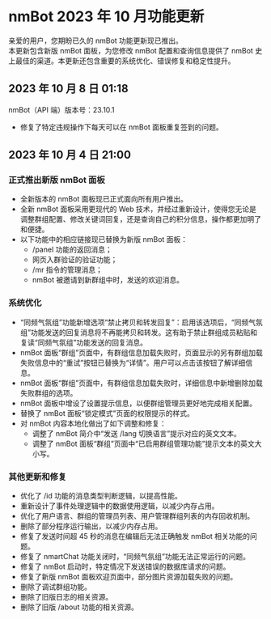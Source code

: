# nmBot 2023 年 10 月功能更新

亲爱的用户，您期盼已久的 nmBot 功能更新现已推出。  
本更新包含新版 nmBot 面板，为您修改 nmBot 配置和查询信息提供了 nmBot 史上最佳的渠道。本更新还包含重要的系统优化、错误修复和稳定性提升。

## 2023 年 10 月 8 日 01:18
nmBot（API 端）版本号：23.10.1

- 修复了特定违规操作下每天可以在 nmBot 面板重复签到的问题。

## 2023 年 10 月 4 日 21:00
### 正式推出新版 nmBot 面板
- 全新版本的 nmBot 面板现已正式面向所有用户推出。
- 全新 nmBot 面板采用更现代的 Web 技术，并经过重新设计，使得您无论是调整群组配置、修改关键词回复，还是查询自己的积分信息，操作都更加明了和便捷。
- 以下功能中的相应链接现已替换为新版 nmBot 面板：
    - /panel 功能的返回消息；
    - 网页入群验证的验证功能；
    - /mr 指令的管理消息；
    - nmBot 被邀请到新群组中时，发送的欢迎消息。

### 系统优化
- “同频气氛组”功能新增选项“禁止拷贝和转发回复”：启用该选项后，“同频气氛组”功能发送的回复消息将不再能拷贝和转发。这有助于禁止群组成员粘贴和复读“同频气氛组”功能发送的回复消息。
- nmBot 面板“群组”页面中，有群组信息加载失败时，页面显示的另有群组加载失败信息中的“重试”按钮已替换为“详情”。用户可以点击该按钮了解详细信息。
- nmBot 面板“群组”页面中，有群组信息加载失败时，详细信息中新增删除加载失败群组的选项。
- nmBot 面板中增设了设置提示信息，以便群组管理员更好地完成相关配置。
- 替换了 nmBot 面板“锁定模式”页面的权限提示的样式。
- 对 nmBot 内容本地化做出了如下调整和修复：
    - 调整了 nmBot 简介中“发送 /lang 切换语言”提示对应的英文文本。
    - 调整了 nmBot 面板“群组”页面中“已启用群组管理功能”提示文本的英文大小写。

### 其他更新和修复
- 优化了 /id 功能的消息类型判断逻辑，以提高性能。
- 重新设计了事件处理逻辑中的数据使用逻辑，以减少内存占用。
- 优化了用户语言、群组的管理员列表、用户管理群组列表的内存回收机制。
- 删除了部分程序运行输出，以减少内存占用。
- 修复了发送时间超 45 秒的消息在编辑后无法正确触发 nmBot 相关功能的问题。
- 修复了 nmartChat 功能关闭时，“同频气氛组”功能无法正常运行的问题。
- 修复了 nmBot 启动时，特定情况下发送错误的数据库请求的问题。
- 修复了新版 nmBot 面板欢迎页面中，部分图片资源加载失败的问题。
- 删除了调试群组功能。
- 删除了旧版日志的相关资源。
- 删除了旧版 /about 功能的相关资源。
